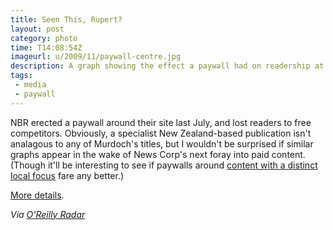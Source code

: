```yaml
---
title: Seen This, Rupert?
layout: post
category: photo
time: T14:08:54Z
imageurl: u/2009/11/paywall-centre.jpg
description: A graph showing the effect a paywall had on readership at the National Business Review.
tags:
 - media
 - paywall
---
```

NBR erected a paywall around their site last July, and lost readers to free competitors. Obviously, a specialist New Zealand-based publication isn't analagous to any of Murdoch's titles, but I wouldn't be surprised if similar graphs appear in the wake of News Corp's next foray into paid content. (Though it'll be interesting to see if paywalls around [content with a distinct local focus](http://www.guardian.co.uk/media/greenslade/2009/nov/25/johnston-press-charging-for-content) fare any better.)

[More details](http://lancewiggs.com/2009/11/29/2134-nbrs-performance-since-the-wall/ "NBR's performance since the subscription wall was built").

_Via [O'Reilly Radar](http://radar.oreilly.com/2009/11/four-short-links-30-november-2.html)_

